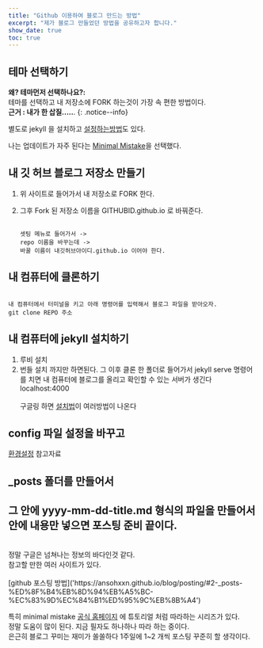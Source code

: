 ```yaml
---
title: "Github 이용하여 블로그 만드는 방법"
excerpt: "제가 블로그 만들었던 방법을 공유하고자 합니다."
show_date: true
toc: true
---
```


## 테마 선택하기

**왜? 테마먼저 선택하나요?:**
<br>
테마를 선택하고 내 저장소에 FORK 하는것이 가장 속 편한 방법이다.<br>
**근거 : 내가 한 삽질.....**.
{: .notice--info}

별도로 jekyll 을 설치하고 [설정하는방법]('https://jekyllrb-ko.github.io/')도 있다. <br>

나는 업데이트가 자주 된다는 [Minimal Mistake]('https://github.com/mmistakes/minimal-mistakes')을 선택했다.

## 내 깃 허브 블로그 저장소 만들기

1. 위 사이트로 들어가서 내 저장소로 FORK 한다.
2. 그후 Fork 된 저장소 이름을 GITHUBID.github.io 로 바꿔준다.

   ```plaintext

   셋팅 메뉴로 들어가서 ->
   repo 이름을 바꾸는데 ->
   바꿀 이름이 내깃허브아이디.github.io 이어야 한다.

   ```

## 내 컴퓨터에 클론하기

```plaintext

내 컴퓨터에서 터미널을 키고 아래 명령어를 입력해서 블로그 파일을 받아오자.
git clone REPO 주소

```

## 내 컴퓨터에 jekyll 설치하기

1. 루비 설치
2. 번들 설치
   까지만 하면된다.
   그 이후 클론 한 폴더로 들어가서 jekyll serve 명령어를 치면 내 컴퓨터에 블로그를 올리고 확인할 수 있는 서버가 생긴다 localhost:4000
   <br><br>
   구글링 하면 [설치법]('https://blog.toyseed.tech/2019/01/19/getting-start-jekyll/')이 여러방법이 나온다

## config 파일 설정을 바꾸고

[환경설정]('https://namhoon.kim/2017/03/12/jekyll/006/index.html') 참고자료

## \_posts 폴더를 만들어서

## 그 안에 yyyy-mm-dd-title.md 형식의 파일을 만들어서 안에 내용만 넣으면 포스팅 준비 끝이다.

<br>
정말 구글은 넘쳐나는 정보의 바다인것 같다.<br>
참고할 만한 여러 사이트가 있다.<br>
<br>
[github 포스팅 방법]('https://ansohxxn.github.io/blog/posting/#2-_posts-%ED%8F%B4%EB%8D%94%EB%A5%BC-%EC%83%9D%EC%84%B1%ED%95%9C%EB%8B%A4')<br>

특히 minimal mistake [공식 홈페이지]('https://mmistakes.github.io/minimal-mistakes/') 에 튜토리얼 처럼 따라하는 시리즈가 있다.
<br>
정말 도움이 많이 된다. 지금 필자도 하나하나 따라 하는 중이다.
<br>
은근히 블로그 꾸미는 재미가 쏠쏠하다
1주일에 1~2 개씩 포스팅 꾸준히 할 생각이다.
